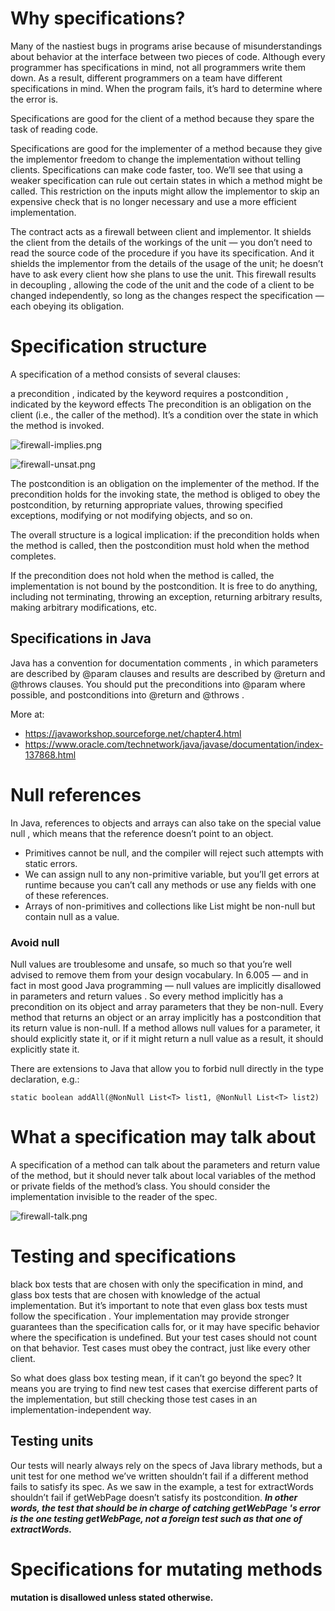 # Why specifications?

Many of the nastiest bugs in programs arise because of misunderstandings about behavior at the interface between two pieces of code. Although every programmer has specifications in mind, not all programmers write them down. As a result, different programmers on a team have different specifications in mind. When the program fails, it’s hard to determine where the error is.

Specifications are good for the client of a method because they spare the task of reading code. 

Specifications are good for the implementer of a method because they give the implementor freedom to change the implementation without telling clients. Specifications can make code faster, too. We’ll see that using a weaker specification can rule out certain states in which a method might be called. This restriction on the inputs might allow the implementor to skip an expensive check that is no longer necessary and use a more efficient implementation.

The contract acts as a firewall between client and implementor. It shields the client from the details of the workings of the unit — you don’t need to read the source code of the procedure if you have its specification. And it shields the implementor from the details of the usage of the unit; he doesn’t have to ask every client how she plans to use the unit. This firewall results in decoupling , allowing the code of the unit and the code of a client to be changed independently, so long as the changes respect the specification — each obeying its obligation.

# Specification structure

A specification of a method consists of several clauses:

a precondition , indicated by the keyword requires
a postcondition , indicated by the keyword effects
The precondition is an obligation on the client (i.e., the caller of the method). It’s a condition over the state in which the method is invoked.



![firewall-implies.png](../_resources/firewall-implies.png)


![firewall-unsat.png](../_resources/firewall-unsat.png)




The postcondition is an obligation on the implementer of the method. If the precondition holds for the invoking state, the method is obliged to obey the postcondition, by returning appropriate values, throwing specified exceptions, modifying or not modifying objects, and so on.

The overall structure is a logical implication: if the precondition holds when the method is called, then the postcondition must hold when the method completes.

If the precondition does not hold when the method is called, the implementation is not bound by the postcondition. It is free to do anything, including not terminating, throwing an exception, returning arbitrary results, making arbitrary modifications, etc.

## Specifications in Java

Java has a convention for documentation comments , in which parameters are described by @param clauses and results are described by @return and @throws clauses. You should put the preconditions into @param where possible, and postconditions into @return and @throws .

More at:
- https://javaworkshop.sourceforge.net/chapter4.html
- https://www.oracle.com/technetwork/java/javase/documentation/index-137868.html

# Null references
In Java, references to objects and arrays can also take on the special value null , which means that the reference doesn’t point to an object. 
- Primitives cannot be null, and the compiler will reject such attempts with static errors.
- We can assign null to any non-primitive variable, but you’ll get errors at runtime because you can’t call any methods or use any fields with one of these references.
- Arrays of non-primitives and collections like List might be non-null but contain null as a value.

### Avoid null
Null values are troublesome and unsafe, so much so that you’re well advised to remove them from your design vocabulary. In 6.005 — and in fact in most good Java programming — null values are implicitly disallowed in parameters and return values . So every method implicitly has a precondition on its object and array parameters that they be non-null. Every method that returns an object or an array implicitly has a postcondition that its return value is non-null. If a method allows null values for a parameter, it should explicitly state it, or if it might return a null value as a result, it should explicitly state it. 

There are extensions to Java that allow you to forbid null directly in the type declaration, e.g.:
```
static boolean addAll(@NonNull List<T> list1, @NonNull List<T> list2)
```

# What a specification may talk about
A specification of a method can talk about the parameters and return value of the method, but it should never talk about local variables of the method or private fields of the method’s class. You should consider the implementation invisible to the reader of the spec.


![firewall-talk.png](../_resources/firewall-talk.png)

# Testing and specifications
black box tests that are chosen with only the specification in mind, and glass box tests that are chosen with knowledge of the actual implementation. But it’s important to note that even glass box tests must follow the specification . Your implementation may provide stronger guarantees than the specification calls for, or it may have specific behavior where the specification is undefined. But your test cases should not count on that behavior. Test cases must obey the contract, just like every other client.

So what does glass box testing mean, if it can’t go beyond the spec? It means you are trying to find new test cases that exercise different parts of the implementation, but still checking those test cases in an implementation-independent way.

## Testing units
Our tests will nearly always rely on the specs of Java library methods, but a unit test for one method we’ve written shouldn’t fail if a different method fails to satisfy its spec. As we saw in the example, a test for extractWords shouldn’t fail if getWebPage doesn’t satisfy its postcondition. ***In other words, the test that should be in charge of catching getWebPage 's error is the one testing getWebPage, not a foreign test such as that one of extractWords.***

# Specifications for mutating methods

#### mutation is disallowed unless stated otherwise.